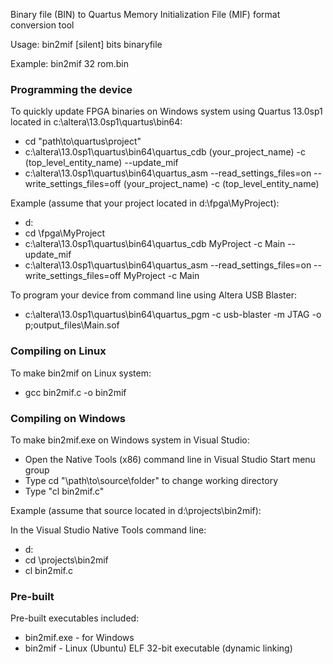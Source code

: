 Binary file (BIN) to Quartus Memory Initialization File (MIF) format conversion tool


Usage:
bin2mif [silent] bits binaryfile

Example:
bin2mif 32 rom.bin

### Programming the device

To quickly update FPGA binaries on Windows system using Quartus 13.0sp1 located in c:\altera\13.0sp1\quartus\bin64:
* cd "path\to\quartus\project"
* c:\altera\13.0sp1\quartus\bin64\quartus_cdb (your_project_name) -c (top_level_entity_name) --update_mif
* c:\altera\13.0sp1\quartus\bin64\quartus_asm --read_settings_files=on --write_settings_files=off (your_project_name) -c (top_level_entity_name)

Example (assume that your project located in d:\fpga\MyProject):
* d:
* cd \fpga\MyProject
* c:\altera\13.0sp1\quartus\bin64\quartus_cdb MyProject -c Main --update_mif
* c:\altera\13.0sp1\quartus\bin64\quartus_asm --read_settings_files=on --write_settings_files=off MyProject -c Main


To program your device from command line using Altera USB Blaster:
* c:\altera\13.0sp1\quartus\bin64\quartus_pgm -c usb-blaster -m JTAG -o p;output_files\Main.sof

### Compiling on Linux

To make bin2mif on Linux system:
* gcc bin2mif.c -o bin2mif

### Compiling on Windows

To make bin2mif.exe on Windows system in Visual Studio:
* Open the Native Tools (x86) command line in Visual Studio Start menu group
* Type cd "\path\to\source\folder" to change working directory
* Type "cl bin2mif.c"

Example (assume that source located in d:\projects\bin2mif):

In the Visual Studio Native Tools command line:
* d:
* cd \projects\bin2mif
* cl bin2mif.c

### Pre-built

Pre-built executables included:
* bin2mif.exe - for Windows
* bin2mif - Linux (Ubuntu) ELF 32-bit executable (dynamic linking)
